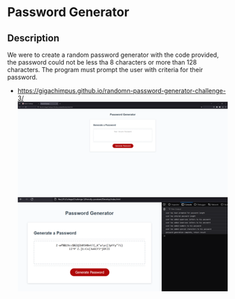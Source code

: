 # Password Generator

## Description
We were to create a random password generator with the code provided, the password could not be less tha 8 characters or more than 128 characters. The program must prompt the user with criteria for their password.
* https://gigachimpus.github.io/randomn-password-generator-challenge-3/
![Before password generation](https://github.com/GigaChimpus/randomn-password-generator-challenge-3/blob/main/Images/C3.PNG)
![post password generation](https://github.com/GigaChimpus/randomn-password-generator-challenge-3/blob/main/Images/c32.PNG)
